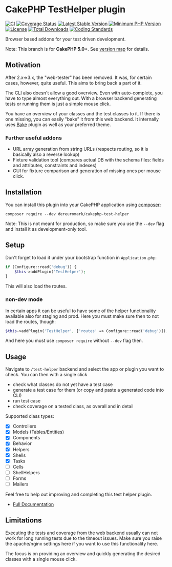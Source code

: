 # CakePHP TestHelper plugin
[![CI](https://github.com/dereuromark/cakephp-test-helper/workflows/CI/badge.svg?branch=master)](https://github.com/dereuromark/cakephp-test-helper/actions?query=workflow%3ACI+branch%3Amaster)
[![Coverage Status](https://img.shields.io/codecov/c/github/dereuromark/cakephp-test-helper/master.svg)](https://codecov.io/github/dereuromark/cakephp-test-helper/branch/master)
[![Latest Stable Version](https://poser.pugx.org/dereuromark/cakephp-test-helper/v/stable.svg)](https://packagist.org/packages/dereuromark/cakephp-test-helper)
[![Minimum PHP Version](https://img.shields.io/badge/php-%3E%3D%208.1-8892BF.svg)](https://php.net/)
[![License](https://poser.pugx.org/dereuromark/cakephp-test-helper/license)](https://packagist.org/packages/dereuromark/cakephp-test-helper)
[![Total Downloads](https://poser.pugx.org/dereuromark/cakephp-test-helper/d/total)](https://packagist.org/packages/dereuromark/cakephp-test-helper)
[![Coding Standards](https://img.shields.io/badge/cs-PSR--2--R-yellow.svg)](https://github.com/php-fig-rectified/fig-rectified-standards)

Browser based addons for your test driven development.

Note: This branch is for **CakePHP 5.0+**. See [version map](https://github.com/dereuromark/cakephp-test-helper/wiki#cakephp-version-map) for details.

## Motivation
After 2.x=>3.x, the "web-tester" has been removed. It was, for certain cases, however, quite useful.
This aims to bring back a part of it.

The CLI also doesn't allow a good overview. Even with auto-complete, you have to type almost everything out.
With a browser backend generating tests or running them is just a simple mouse click.

You have an overview of your classes and the test classes to it. If there is one missing, you can easily "bake" it from this web backend. It internally uses [Bake](https://github.com/cakephp/bake/) plugin as well as your preferred theme.

### Further useful addons
- URL array generation from string URLs (respects routing, so it is basically also a reverse lookup)
- Fixture validation tool (compares actual DB with the schema files: fields and attributes, constraints and indexes)
- GUI for fixture comparison and generation of missing ones per mouse click.

## Installation

You can install this plugin into your CakePHP application using [composer](https://getcomposer.org):
```
composer require --dev dereuromark/cakephp-test-helper
```

Note: This is not meant for production, so make sure you use the `--dev` flag and install it as development-only tool.

## Setup

Don't forget to load it under your bootstrap function in `Application.php`:
```php
if (Configure::read('debug')) {
    $this->addPlugin('TestHelper');
}
```

This will also load the routes.

### non-dev mode
In certain apps it can be useful to have some of the helper functionality available also for staging and prod.
Here you must make sure then to not load the routes, though:
```php
$this->addPlugin('TestHelper', ['routes' => Configure::read('debug')]);
```
And here you must use `composer require` without `--dev` flag then.

## Usage
Navigate to `/test-helper` backend and select the app or plugin you want to check.
You can then with a single click
- check what classes do not yet have a test case
- generate a test case for them (or copy and paste a generated code into CLI)
- run test case
- check coverage on a tested class, as overall and in detail

Supported class types:

- [x] Controllers
- [x] Models (Tables/Entities)
- [x] Components
- [x] Behavior
- [x] Helpers
- [x] Shells
- [x] Tasks
- [ ] Cells
- [ ] ShellHelpers
- [ ] Forms
- [ ] Mailers

Feel free to help out improving and completing this test helper plugin.

- [Full Documentation](docs/README.md)

## Limitations
Executing the tests and coverage from the web backend usually can not work for long running tests due to the timeout issues.
Make sure you raise the apache/nginx settings here if you want to use this functionality here.

The focus is on providing an overview and quickly generating the desired classes with a single mouse click.
